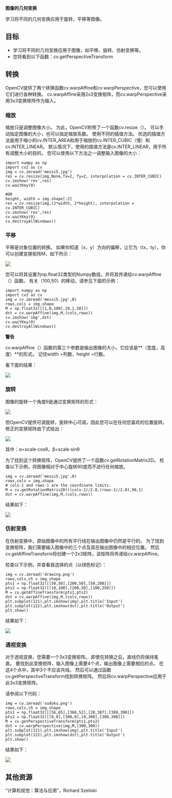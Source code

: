 **图像的几何变换**

学习将不同的几何变换应用于旋转，平移等图像。

## 目标 ##

- 学习将不同的几何变换应用于图像，如平移、旋转、仿射变换等。
- 您将看到以下函数：cv.getPerspectiveTransform

## 转换 ##

OpenCV提供了两个转换函数cv.warpAffine和cv.warpPerspective，您可以使用它们进行各种转换。 cv.warpAffine采用2x3变换矩阵，而cv.warpPerspective采用3x3变换矩阵作为输入。

### 缩放 ###

缩放只是调整图像大小。 为此，OpenCV附带了一个函数cv.resize（）。 可以手动指定图像的大小，也可以指定缩放系数。 使用不同的插值方法。 优选的插值方法是用于缩小的cv.INTER_AREA和用于缩放的cv.INTER_CUBIC（慢）和cv.INTER_LINEAR。 默认情况下，使用的插值方法是cv.INTER_LINEAR，用于所有调整大小的目的。 您可以使用以下方法之一调整输入图像的大小：

	import numpy as np
	import cv2 as cv
	img = cv.imread('messi5.jpg')
	res = cv.resize(img,None,fx=2, fy=2, interpolation = cv.INTER_CUBIC)
	cv.imshow('res',res)
	cv.waitKey(0)

	#OR
	height, width = img.shape[:2]
	res = cv.resize(img,(2*width, 2*height), interpolation = cv.INTER_CUBIC)
	cv.imshow('res',res)
	cv.waitKey(0)
	cv.destroyAllWindows()


### 平移 ###

平移是对象位置的转换。 如果你知道（x，y）方向的偏移，让它为（tx，ty），你可以创建变换矩阵M，如下所示：

![](https://i.imgur.com/QywCkuE.png)

您可以将其设置为np.float32类型的Numpy数组，并将其传递给cv.warpAffine（）函数。 有关（100,50）的移动，请参见下面的示例：

	import numpy as np
	import cv2 as cv
	img = cv.imread('messi5.jpg',0)
	rows,cols = img.shape
	M = np.float32([[1,0,100],[0,1,50]])
	dst = cv.warpAffine(img,M,(cols,rows))
	cv.imshow('img',dst)
	cv.waitKey(0)
	cv.destroyAllWindows()

**警告**

cv.warpAffine（）函数的第三个参数是输出图像的大小，它应该是**（宽度，高度）**的形式。 记住width =列数，height =行数。

看下面的结果：

![](https://docs.opencv.org/4.1.0/translation.jpg)

### 旋转 ###

图像的旋转一个角度θ是通过变换矩阵的形式：

![](https://i.imgur.com/NBTgc5x.png)

但OpenCV提供可调旋转，旋转中心可调，因此您可以在任何您喜欢的位置旋转。 修正的变换矩阵由下式给出：

![](https://i.imgur.com/y48mvfr.png)

其中：α=scale⋅cosθ，β=scale⋅sinθ

为了找到这个转换矩阵，OpenCV提供了一个函数cv.getRotationMatrix2D。 检查以下示例，将图像相对于中心旋转90度而不进行任何缩放。

	img = cv.imread('messi5.jpg',0)
	rows,cols = img.shape
	# cols-1 and rows-1 are the coordinate limits.
	M = cv.getRotationMatrix2D(((cols-1)/2.0,(rows-1)/2.0),90,1)
	dst = cv.warpAffine(img,M,(cols,rows))

结果如下：

![](https://docs.opencv.org/4.1.0/rotation.jpg)

### 仿射变换 ###

在仿射变换中，原始图像中的所有平行线在输出图像中仍然是平行的。 为了找到变换矩阵，我们需要输入图像中的三个点及其在输出图像中的相应位置。 然后cv.getAffineTransform将创建一个2x3矩阵，该矩阵将传递给cv.warpAffine。

检查以下示例，并查看我选择的点（以绿色标记）：

	img = cv.imread('drawing.png')
	rows,cols,ch = img.shape
	pts1 = np.float32([[50,50],[200,50],[50,200]])
	pts2 = np.float32([[10,100],[200,50],[100,250]])
	M = cv.getAffineTransform(pts1,pts2)
	dst = cv.warpAffine(img,M,(cols,rows))
	plt.subplot(121),plt.imshow(img),plt.title('Input')
	plt.subplot(122),plt.imshow(dst),plt.title('Output')
	plt.show()

结果如下：

![](https://docs.opencv.org/4.1.0/affine.jpg)

### 透视变换 ###

对于透视变换，您需要一个3x3变换矩阵。 即使在转换之后，直线仍将保持笔直。 要找到此变换矩阵，输入图像上需要4个点，输出图像上需要相应的点。 在这4个点中，其中3个不应该共线。 然后可以通过函数cv.getPerspectiveTransform找到转换矩阵。 然后将cv.warpPerspective应用于此3x3变换矩阵。

请参阅以下代码：

	img = cv.imread('sudoku.png')
	rows,cols,ch = img.shape
	pts1 = np.float32([[56,65],[368,52],[28,387],[389,390]])
	pts2 = np.float32([[0,0],[300,0],[0,300],[300,300]])
	M = cv.getPerspectiveTransform(pts1,pts2)
	dst = cv.warpPerspective(img,M,(300,300))
	plt.subplot(121),plt.imshow(img),plt.title('Input')
	plt.subplot(122),plt.imshow(dst),plt.title('Output')
	plt.show()

结果如下：

![](https://docs.opencv.org/4.1.0/perspective.jpg)

## 其他资源 ##

“计算机视觉：算法与应用”，Richard Szeliski